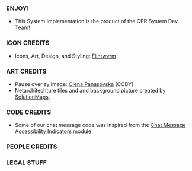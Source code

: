 ### ENJOY!
- This System Implementation is the product of the CPR System Dev Team!

### ICON CREDITS
- Icons, Art, Design, and Styling: [Flintwyrm](https://twitter.com/Flintwyrm)

### ART CREDITS
- Pause overlay image: [Olena Panasovska](https://thenounproject.com/term/cyberpunk/1797860/) (CCBY)
- Netarchitechture tiles and and background picture created by [SolutionMaps](https://www.patreon.com/solutionmaps).

### CODE CREDITS
- Some of our chat message code was inspired from the [Chat Message Accessibility Indicators module](https://github.com/schultzcole/FVTT-Chat-Message-Accessibility-Indicators)

### PEOPLE CREDITS

### LEGAL STUFF


